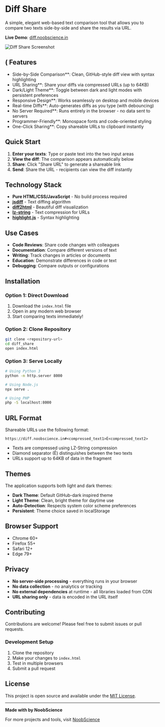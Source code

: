 # Diff Share

A simple, elegant web-based text comparison tool that allows you to compare two texts side-by-side and share the results via URL.

**Live Demo**: [diff.noobscience.in](https://diff.noobscience.in)

![Diff Share Screenshot](https://via.placeholder.com/800x400/0d1117/c9d1d9?text=Diff+Share+Screenshot)

## ( Features

- Side-by-Side Comparison**: Clean, GitHub-style diff view with syntax highlighting
- URL Sharing**: Share your diffs via compressed URLs (up to 64KB)
- Dark/Light Theme**: Toggle between dark and light modes with persistent preferences
- Responsive Design**: Works seamlessly on desktop and mobile devices
- Real-time Diffs**: Auto-generates diffs as you type (with debouncing)
- No Server Required**: Runs entirely in the browser - no data sent to servers
- Programmer-Friendly**: Monospace fonts and code-oriented styling
- One-Click Sharing**: Copy shareable URLs to clipboard instantly

## Quick Start

1. **Enter your texts**: Type or paste text into the two input areas
2. **View the diff**: The comparison appears automatically below
3. **Share**: Click "Share URL" to generate a shareable link
4. **Send**: Share the URL - recipients can view the diff instantly

## Technology Stack

- **Pure HTML/CSS/JavaScript** - No build process required
- **[jsdiff](https://github.com/kpdecker/jsdiff)** - Text diffing algorithm
- **[diff2html](https://github.com/rtfpessoa/diff2html)** - Beautiful diff visualization
- **[lz-string](https://github.com/pieroxy/lz-string)** - Text compression for URLs
- **[highlight.js](https://highlightjs.org/)** - Syntax highlighting

## Use Cases

- **Code Reviews**: Share code changes with colleagues
- **Documentation**: Compare different versions of text
- **Writing**: Track changes in articles or documents
- **Education**: Demonstrate differences in code or text
- **Debugging**: Compare outputs or configurations

## Installation

### Option 1: Direct Download
1. Download the `index.html` file
2. Open in any modern web browser
3. Start comparing texts immediately!

### Option 2: Clone Repository
```bash
git clone <repository-url>
cd diff_share
open index.html
```

### Option 3: Serve Locally
```bash
# Using Python 3
python -m http.server 8000

# Using Node.js
npx serve .

# Using PHP
php -S localhost:8000
```

## URL Format

Shareable URLs use the following format:
```
https://diff.noobscience.in#<compressed_text1>Ê<compressed_text2>
```

- Texts are compressed using LZ-String compression
- Diamond separator (Ê) distinguishes between the two texts
- URLs support up to 64KB of data in the fragment

## Themes

The application supports both light and dark themes:

- **Dark Theme**: Default GitHub-dark inspired theme
- **Light Theme**: Clean, bright theme for daytime use
- **Auto-Detection**: Respects system color scheme preferences
- **Persistent**: Theme choice saved in localStorage

## Browser Support

- Chrome 60+
- Firefox 55+
- Safari 12+
- Edge 79+

## Privacy

- **No server-side processing** - everything runs in your browser
- **No data collection** - no analytics or tracking
- **No external dependencies** at runtime - all libraries loaded from CDN
- **URL sharing only** - data is encoded in the URL itself

## Contributing

Contributions are welcome! Please feel free to submit issues or pull requests.

### Development Setup
1. Clone the repository
2. Make your changes to `index.html`
3. Test in multiple browsers
4. Submit a pull request

## License

This project is open source and available under the [MIT License](LICENSE).

---

**Made with by NoobScience**

For more projects and tools, visit [NoobScience](https://noobscience.in)
